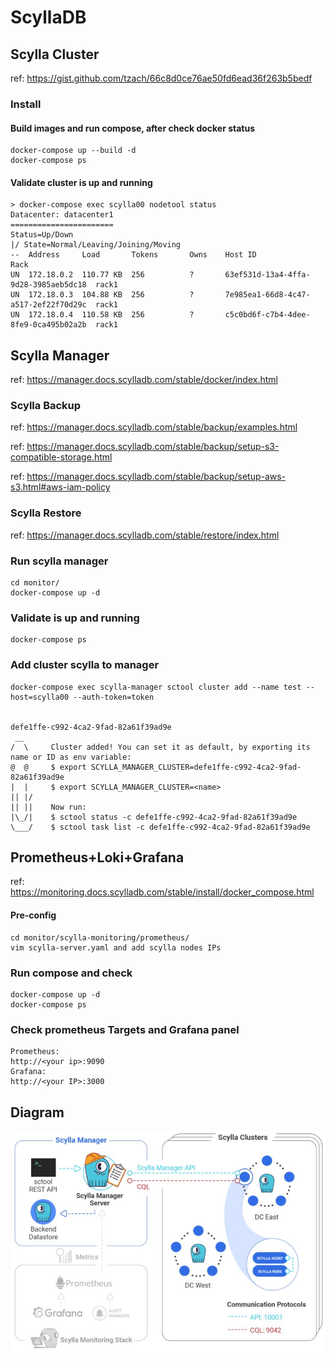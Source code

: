 # ScyllaDB

## Scylla Cluster
ref: https://gist.github.com/tzach/66c8d0ce76ae50fd6ead36f263b5bedf
### Install
#### Build images and run compose, after check docker status
```
docker-compose up --build -d
docker-compose ps
```
#### Validate cluster is up and running
```
> docker-compose exec scylla00 nodetool status
Datacenter: datacenter1
=======================
Status=Up/Down
|/ State=Normal/Leaving/Joining/Moving
--  Address     Load       Tokens       Owns    Host ID                               Rack
UN  172.18.0.2  110.77 KB  256          ?       63ef531d-13a4-4ffa-9d28-3985aeb5dc18  rack1
UN  172.18.0.3  104.88 KB  256          ?       7e985ea1-66d8-4c47-a517-2ef22f70d29c  rack1
UN  172.18.0.4  110.58 KB  256          ?       c5c0bd6f-c7b4-4dee-8fe9-0ca495b02a2b  rack1
```
## Scylla Manager
ref: https://manager.docs.scylladb.com/stable/docker/index.html
### Scylla Backup
ref: https://manager.docs.scylladb.com/stable/backup/examples.html

ref: https://manager.docs.scylladb.com/stable/backup/setup-s3-compatible-storage.html

ref: https://manager.docs.scylladb.com/stable/backup/setup-aws-s3.html#aws-iam-policy

### Scylla Restore
ref: https://manager.docs.scylladb.com/stable/restore/index.html
### Run scylla manager
```
cd monitor/
docker-compose up -d
```
### Validate is up and running
```
docker-compose ps
```
### Add cluster scylla to manager
```
docker-compose exec scylla-manager sctool cluster add --name test --host=scylla00 --auth-token=token


defe1ffe-c992-4ca2-9fad-82a61f39ad9e
 __
/  \     Cluster added! You can set it as default, by exporting its name or ID as env variable:
@  @     $ export SCYLLA_MANAGER_CLUSTER=defe1ffe-c992-4ca2-9fad-82a61f39ad9e
|  |     $ export SCYLLA_MANAGER_CLUSTER=<name>
|| |/
|| ||    Now run:
|\_/|    $ sctool status -c defe1ffe-c992-4ca2-9fad-82a61f39ad9e
\___/    $ sctool task list -c defe1ffe-c992-4ca2-9fad-82a61f39ad9e
```
## Prometheus+Loki+Grafana
ref: https://monitoring.docs.scylladb.com/stable/install/docker_compose.html

#### Pre-config 
```
cd monitor/scylla-monitoring/prometheus/
vim scylla-server.yaml and add scylla nodes IPs
```
### Run compose and check
```
docker-compose up -d
docker-compose ps
```
### Check prometheus Targets and Grafana panel
```
Prometheus:
http://<your ip>:9090
Grafana:
http://<your IP>:3000
```

## Diagram
![Topology example](https://github.com/ivanrzk/ScyllaDB/blob/244135dd406bf40d96fe018c71e14ee7e342ab5e/ScyllaDB-MMS.JPG)



